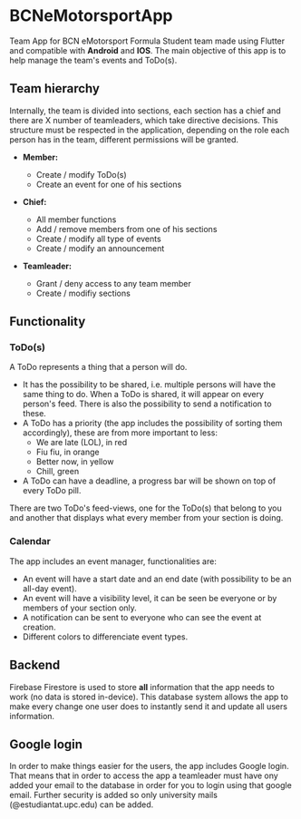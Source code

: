 # BCNeMotorsportApp
Team App for BCN eMotorsport Formula Student team made using Flutter and compatible with **Android** and **IOS**.
The main objective of this app is to help manage the team's events and ToDo(s).

## Team hierarchy
Internally, the team is divided into sections, each section has a chief and there are X number of teamleaders, which take directive decisions.
This structure must be respected in the application, depending on the role each person has in the team, different permissions will be granted.

- **Member:**
  - Create / modify ToDo(s)
  - Create an event for one of his sections

- **Chief:**
  - All member functions
  - Add / remove members from one of his sections
  - Create / modify all type of events
  - Create / modify an announcement

- **Teamleader:**
  - Grant / deny access to any team member
  - Create / modifiy sections

## Functionality

### ToDo(s)
A ToDo represents a thing that a person will do.

- It has the possibility to be shared, i.e. multiple persons will have the same thing to do. When a ToDo is shared, it will appear on every person's feed. There is also the possibility to send a notification to these.
- A ToDo has a priority (the app includes the possibility of sorting them accordingly), these are from more important to less:
  - We are late (LOL), in red
  - Fiu fiu, in orange
  - Better now, in yellow
  - Chill, green
- A ToDo can have a deadline, a progress bar will be shown on top of every ToDo pill.

There are two ToDo's feed-views, one for the ToDo(s) that belong to you and another that displays what every member from your section is doing.

### Calendar
The app includes an event manager, functionalities are:
- An event will have a start date and an end date (with possibility to be an all-day event).
- An event will have a visibility level, it can be seen be everyone or by members of your section only.
- A notification can be sent to everyone who can see the event at creation.
- Different colors to differenciate event types.

## Backend
Firebase Firestore is used to store **all** information that the app needs to work (no data is stored in-device).
This database system allows the app to make every change one user does to instantly send it and update all users information.

## Google login
In order to make things easier for the users, the app includes Google login.
That means that in order to access the app a teamleader must have ony added your email to the database in order for you to login using that google email.
Further security is added so only university mails (@estudiantat.upc.edu) can be added.
